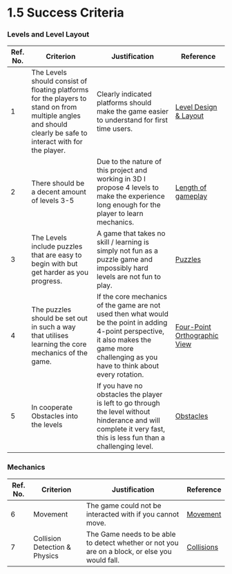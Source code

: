 # 1.5 Success Criteria

### Levels and Level Layout

| Ref. No. | Criterion                                                                                                                                                    | Justification                                                                                                                                                                                 | Reference                                                                                                     |
| -------- | ------------------------------------------------------------------------------------------------------------------------------------------------------------ | --------------------------------------------------------------------------------------------------------------------------------------------------------------------------------------------- | ------------------------------------------------------------------------------------------------------------- |
| 1        | The Levels should consist of floating platforms for the players to stand on from multiple angles and should clearly be safe to interact with for the player. | Clearly indicated platforms should make the game easier to understand for first time users.                                                                                                   | [Level Design & Layout](1.4a-features-of-the-proposed-solution.md#level-design-and-layout)                    |
| 2        | There should be a decent amount of levels 3-5                                                                                                                | Due to the nature of this project and working in 3D I propose 4 levels to make the experience long enough for the player to learn mechanics.                                                  | [Length of gameplay](1.4a-features-of-the-proposed-solution.md#length-of-gameplay)                            |
| 3        | The Levels include puzzles that are easy to begin with but get harder as you progress.                                                                       | A game that takes no skill / learning is simply not fun as a puzzle game and impossibly hard levels are not fun to play.                                                                      | [Puzzles](1.4a-features-of-the-proposed-solution.md#puzzles)                                                  |
| 4        | The puzzles should be set out in such a way that utilises learning the core mechanics of the game.                                                           | If the core mechanics of the game are not used then what would be the point in adding 4-point perspective, it also makes the game more challenging as you have to think about every rotation. | [Four-Point Orthographic View](1.4a-features-of-the-proposed-solution.md#four-point-orthographic-camera-view) |
| 5        | In cooperate Obstacles into the levels                                                                                                                       | If you have no obstacles the player is left to go through the level without hinderance and will complete it very fast, this is less fun than a challenging level.                             | [Obstacles](1.4a-features-of-the-proposed-solution.md#obstacles)                                              |

### Mechanics



| Ref. No. | Criterion                     | Justification                                                                                  | Reference                                                          |
| -------- | ----------------------------- | ---------------------------------------------------------------------------------------------- | ------------------------------------------------------------------ |
| 6        | Movement                      | The game could not be interacted with if you cannot move.                                      | [Movement](1.4a-features-of-the-proposed-solution.md#movement)     |
| 7        | Collision Detection & Physics | The Game needs to be able to detect whether or not you are on a block, or else you would fall. | [Collisions](1.4a-features-of-the-proposed-solution.md#collisions) |

